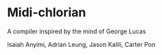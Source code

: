 # Midi-chlorian
A compiler inspired by the mind of George Lucas

Isaiah Anyimi, Adrian Leung, Jason Kalili, Carter Pon

